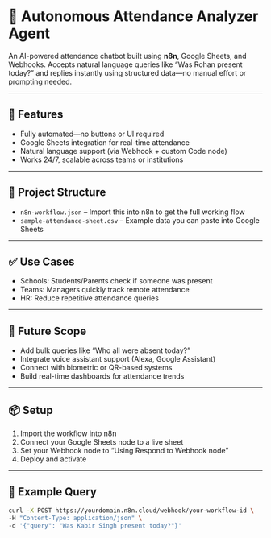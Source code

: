 # 🧠 Autonomous Attendance Analyzer Agent

An AI-powered attendance chatbot built using **n8n**, Google Sheets, and Webhooks. Accepts natural language queries like “Was Rohan present today?” and replies instantly using structured data—no manual effort or prompting needed.

---

## 🚀 Features

- Fully automated—no buttons or UI required
- Google Sheets integration for real-time attendance
- Natural language support (via Webhook + custom Code node)
- Works 24/7, scalable across teams or institutions

---

## 📁 Project Structure

- `n8n-workflow.json` – Import this into n8n to get the full working flow
- `sample-attendance-sheet.csv` – Example data you can paste into Google Sheets

---

## ✅ Use Cases

- Schools: Students/Parents check if someone was present
- Teams: Managers quickly track remote attendance
- HR: Reduce repetitive attendance queries

---

## 🔮 Future Scope

- Add bulk queries like “Who all were absent today?”
- Integrate voice assistant support (Alexa, Google Assistant)
- Connect with biometric or QR-based systems
- Build real-time dashboards for attendance trends

---

## 📦 Setup

1. Import the workflow into n8n
2. Connect your Google Sheets node to a live sheet
3. Set your Webhook node to “Using Respond to Webhook node”
4. Deploy and activate

---

## 🤖 Example Query

```bash
curl -X POST https://yourdomain.n8n.cloud/webhook/your-workflow-id \
-H "Content-Type: application/json" \
-d '{"query": "Was Kabir Singh present today?"}'
